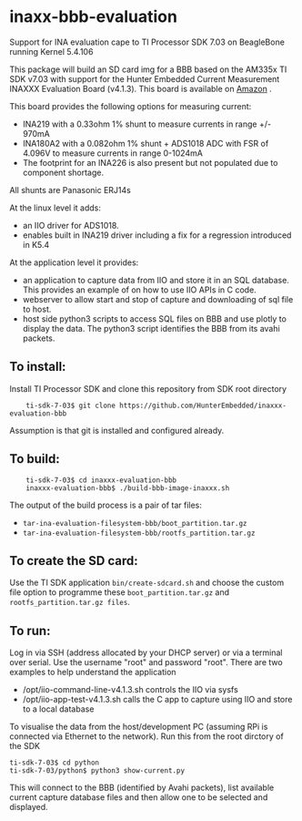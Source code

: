 # inaxx-bbb-evaluation
Support for INA evaluation cape to TI Processor SDK 7.03 on BeagleBone running Kernel 5.4.106

This package will build an SD card img for a BBB based on the AM335x TI SDK v7.03 with support for the Hunter Embedded Current Measurement INAXXX Evaluation Board (v4.1.3). This board is available on [Amazon](https://www.amazon.co.uk/INAxxx-Current-Measurement-Evaluation-Cape/dp/B09TYTXM68) .

This board provides the following options for measuring current:

- INA219 with a 0.33ohm 1% shunt to measure currents in range +/- 970mA
- INA180A2 with a 0.082ohm 1% shunt + ADS1018 ADC with FSR of 4.096V to measure currents in range 0-1024mA
- The footprint for an INA226 is also present but not populated due to component shortage.

All shunts are Panasonic ERJ14s



At the linux level it adds:
- an IIO driver for ADS1018.
- enables built in INA219 driver including a fix for a regression introduced in K5.4

At the application level it provides:
- an application to capture data from IIO and store it in an SQL database. This provides an example of on how to use IIO APIs in C code.
- webserver to allow start and stop of capture and downloading of sql file to host.
- host side python3 scripts to access SQL files on BBB and use plotly to display the data. The python3 script identifies the BBB from its avahi packets.

## To install: 
Install TI Processor SDK and clone this repository from SDK root directory
```
    ti-sdk-7-03$ git clone https://github.com/HunterEmbedded/inaxxx-evaluation-bbb
```
Assumption is that git is installed and configured already.

## To build: 
```
    ti-sdk-7-03$ cd inaxxx-evaluation-bbb 
    inaxxx-evaluation-bbb$ ./build-bbb-image-inaxxx.sh
```

The output of the build process is a pair of tar files:
- `tar-ina-evaluation-filesystem-bbb/boot_partition.tar.gz` 
- `tar-ina-evaluation-filesystem-bbb/rootfs_partition.tar.gz`

## To create the SD card: 
Use the TI SDK application `bin/create-sdcard.sh` and choose the custom file option to programme these `boot_partition.tar.gz` and `rootfs_partition.tar.gz files`.


## To run:
Log in via SSH (address allocated by your DHCP server) or via a terminal over serial. Use the username "root" and password "root". 
There are two examples to help understand the application
- /opt/iio-command-line-v4.1.3.sh controls the IIO via sysfs
- /opt/iio-app-test-v4.1.3.sh calls the C app to capture using IIO and store to a local database 
    
To visualise the data from the host/development PC (assuming RPi is connected via Ethernet to the network). Run this from the root dirctory of the SDK
```
ti-sdk-7-03$ cd python
ti-sdk-7-03/python$ python3 show-current.py
```    
This will connect to the BBB (identified by Avahi packets), list available current capture database files and then allow one to be selected and displayed.

